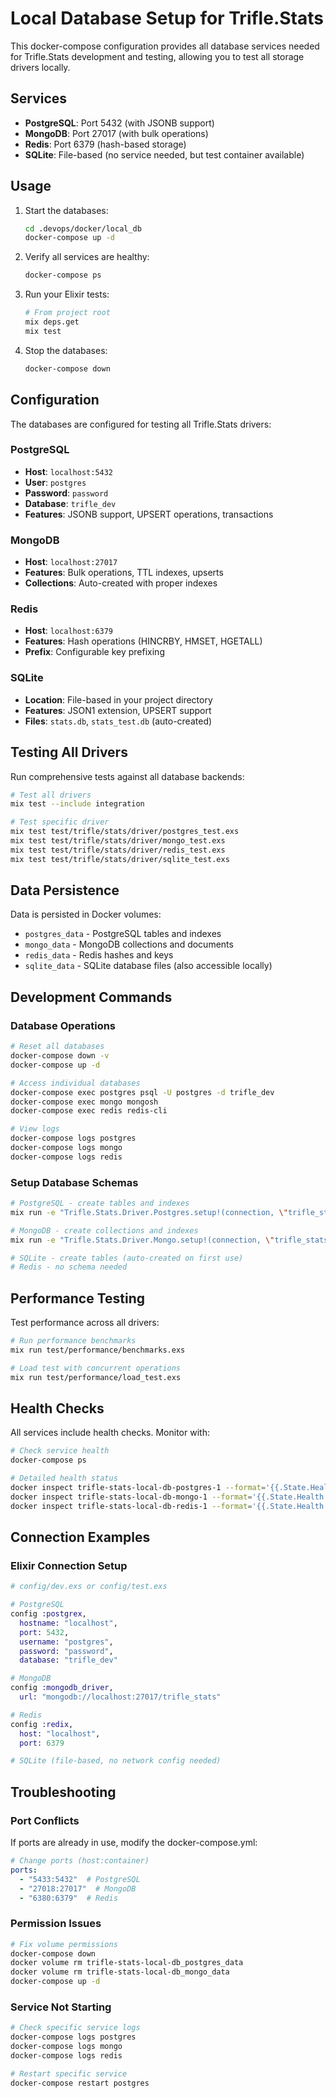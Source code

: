 # Local Database Setup for Trifle.Stats

This docker-compose configuration provides all database services needed for Trifle.Stats development and testing, allowing you to test all storage drivers locally.

## Services

- **PostgreSQL**: Port 5432 (with JSONB support)
- **MongoDB**: Port 27017 (with bulk operations)
- **Redis**: Port 6379 (hash-based storage)
- **SQLite**: File-based (no service needed, but test container available)

## Usage

1. Start the databases:
   ```bash
   cd .devops/docker/local_db
   docker-compose up -d
   ```

2. Verify all services are healthy:
   ```bash
   docker-compose ps
   ```

3. Run your Elixir tests:
   ```bash
   # From project root
   mix deps.get
   mix test
   ```

4. Stop the databases:
   ```bash
   docker-compose down
   ```

## Configuration

The databases are configured for testing all Trifle.Stats drivers:

### PostgreSQL
- **Host**: `localhost:5432`
- **User**: `postgres`
- **Password**: `password` 
- **Database**: `trifle_dev`
- **Features**: JSONB support, UPSERT operations, transactions

### MongoDB
- **Host**: `localhost:27017`
- **Features**: Bulk operations, TTL indexes, upserts
- **Collections**: Auto-created with proper indexes

### Redis
- **Host**: `localhost:6379`
- **Features**: Hash operations (HINCRBY, HMSET, HGETALL)
- **Prefix**: Configurable key prefixing

### SQLite
- **Location**: File-based in your project directory
- **Features**: JSON1 extension, UPSERT support
- **Files**: `stats.db`, `stats_test.db` (auto-created)

## Testing All Drivers

Run comprehensive tests against all database backends:

```bash
# Test all drivers
mix test --include integration

# Test specific driver
mix test test/trifle/stats/driver/postgres_test.exs
mix test test/trifle/stats/driver/mongo_test.exs
mix test test/trifle/stats/driver/redis_test.exs
mix test test/trifle/stats/driver/sqlite_test.exs
```

## Data Persistence

Data is persisted in Docker volumes:
- `postgres_data` - PostgreSQL tables and indexes
- `mongo_data` - MongoDB collections and documents
- `redis_data` - Redis hashes and keys
- `sqlite_data` - SQLite database files (also accessible locally)

## Development Commands

### Database Operations
```bash
# Reset all databases
docker-compose down -v
docker-compose up -d

# Access individual databases
docker-compose exec postgres psql -U postgres -d trifle_dev
docker-compose exec mongo mongosh
docker-compose exec redis redis-cli

# View logs
docker-compose logs postgres
docker-compose logs mongo  
docker-compose logs redis
```

### Setup Database Schemas
```bash
# PostgreSQL - create tables and indexes
mix run -e "Trifle.Stats.Driver.Postgres.setup!(connection, \"trifle_stats\")"

# MongoDB - create collections and indexes  
mix run -e "Trifle.Stats.Driver.Mongo.setup!(connection, \"trifle_stats\")"

# SQLite - create tables (auto-created on first use)
# Redis - no schema needed
```

## Performance Testing

Test performance across all drivers:

```bash
# Run performance benchmarks
mix run test/performance/benchmarks.exs

# Load test with concurrent operations
mix run test/performance/load_test.exs
```

## Health Checks

All services include health checks. Monitor with:

```bash
# Check service health
docker-compose ps

# Detailed health status
docker inspect trifle-stats-local-db-postgres-1 --format='{{.State.Health.Status}}'
docker inspect trifle-stats-local-db-mongo-1 --format='{{.State.Health.Status}}'
docker inspect trifle-stats-local-db-redis-1 --format='{{.State.Health.Status}}'
```

## Connection Examples

### Elixir Connection Setup

```elixir
# config/dev.exs or config/test.exs

# PostgreSQL
config :postgrex,
  hostname: "localhost",
  port: 5432,
  username: "postgres", 
  password: "password",
  database: "trifle_dev"

# MongoDB  
config :mongodb_driver,
  url: "mongodb://localhost:27017/trifle_stats"

# Redis
config :redix,
  host: "localhost",
  port: 6379

# SQLite (file-based, no network config needed)
```

## Troubleshooting

### Port Conflicts
If ports are already in use, modify the docker-compose.yml:
```yaml
# Change ports (host:container)
ports:
  - "5433:5432"  # PostgreSQL
  - "27018:27017"  # MongoDB  
  - "6380:6379"  # Redis
```

### Permission Issues
```bash
# Fix volume permissions
docker-compose down
docker volume rm trifle-stats-local-db_postgres_data
docker volume rm trifle-stats-local-db_mongo_data
docker-compose up -d
```

### Service Not Starting
```bash
# Check specific service logs
docker-compose logs postgres
docker-compose logs mongo
docker-compose logs redis

# Restart specific service
docker-compose restart postgres
```
